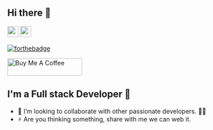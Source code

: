 ## Hi there 👋

<p><a href="https://www.linkedin.com/in/ashutosh-singh-a4a85018a/"><img src="https://img.shields.io/badge/linkedin-%230077B5.svg?&style=for-the-badge&logo=linkedin&logoColor=white" height=25></a> <a href="https://twitter.com/ashu_perfect"><img src="https://img.shields.io/badge/twitter-%230077B5.svg?&style=for-the-badge&logo=twitter&logoColor=white" height=25></a>
 

[![forthebadge](https://forthebadge.com/images/badges/check-it-out.svg)](https://github.com/ashu565)

 <a href="https://www.buymeacoffee.com/ashu999306G" target="_blank" rel="noreferrer nofollow">
      <img src="https://cdn.buymeacoffee.com/buttons/default-red.png" alt="Buy Me A Coffee" height="40" width="170" >
    </a>

## I'm a Full stack Developer 🚀

- 👯 I’m looking to collaborate with other passionate developers. 🧑‍🚀
- ⚡ Are you thinking something,  share with me we can web it.

<br>

[website]: https://ashutoshsingh.live/
[instagram]: https://instagram.com/ashu_singh014
[linkedin]: https://www.linkedin.com/in/ashutosh-singh-a4a85018a/
